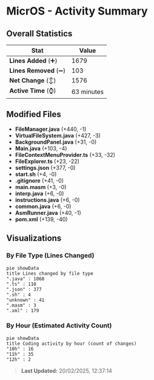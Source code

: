 # MicrOS - Activity Summary 

## Overall Statistics

| Stat                   | Value                                                             |
| ---------------------- | ----------------------------------------------------------------- |
| **Lines Added** (➕)   | 1679                                          |
| **Lines Removed** (➖) | 103                                        |
| **Net Change** (↕)    | 1576                |
| **Active Time** (⌚)   | 63 minutes |


## Modified Files
- **FileManager.java** (+440, -1)
- **VirtualFileSystem.java** (+427, -3)
- **BackgroundPanel.java** (+31, -0)
- **Main.java** (+103, -4)
- **FileContextMenuProvider.ts** (+33, -32)
- **FileExplorer.ts** (+23, -22)
- **settings.json** (+377, -0)
- **start.sh** (+4, -0)
- **.gitignore** (+41, -0)
- **main.masm** (+3, -0)
- **interp.java** (+6, -0)
- **instructions.java** (+6, -0)
- **common.java** (+6, -0)
- **AsmRunner.java** (+40, -1)
- **pom.xml** (+139, -40)

## Visualizations

### By File Type (Lines Changed)

```mermaid
pie showData
title Lines changed by file type
".java" : 1068
".ts" : 110
".json" : 377
".sh" : 4
"unknown" : 41
".masm" : 3
".xml" : 179
```

### By Hour (Estimated Activity Count)

```mermaid
pie showData
title Coding activity by hour (count of changes)
"10h" : 16
"11h" : 35
"12h" : 2
```


> **Last Updated:** 20/02/2025, 12:37:14